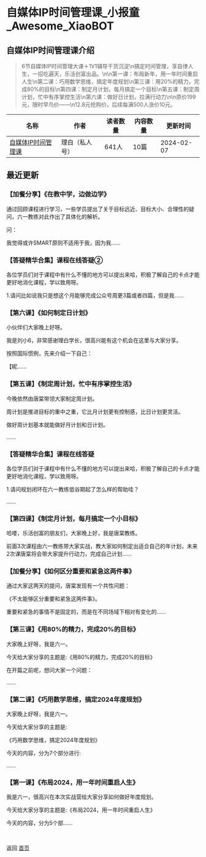 # 自媒体IP时间管理课_小报童_Awesome_XiaoBOT

## 自媒体IP时间管理课介绍
> 6节自媒体IP时间管理大课＋1V1辅导干货沉淀\n搞定时间管理，享自律人生，一招吃遍天，乐活创富出品。\n\n第一课：布局新年，用一年时间重启人生\n第二课：巧用数学思维，搞定年度规划\n第三课：用20%的精力，完成80%的目标\n第四课：制定月计划，每月搞定一个目标\n第五课：制定周计划，忙中有序掌控生活\n第六课：做好日计划，拉满行动力\n\n原价199元，限时早鸟价——\n12.8元抢购价，后续每满500人涨价10元。  
  


|名称|作者|读者数量|内容数量|更新时间|
|---|---|---|---|---|
|[自媒体IP时间管理课](https://xiaobot.net/p/libaighuhua?refer=9c3f1c95-a052-465a-9902-f6d75080262a)|理白（私人号）|641人|10篇|2024-02-07|

## 最近更新
### 【加餐分享】《在教中学，边做边学》

通过回顾课程进行学习，一些学员提出了关于目标远近、目标大小、合理性的疑问，六一教练对此作出了具体化的解析。

问：

我觉得或许SMART原则不适用于我，因为我......

### 【答疑精华合集】课程在线答疑②

各位学员们对于课程中有什么不懂的地方可以提出来哈，积极了解自己的卡点才能更好地消化课程，学以致用呀。

1.请问比如说我只是想这个月能够完成公众号周更3篇或者四篇，但是我......

### 【第六课】《如何制定日计划》

小伙伴们大家晚上好呀。

我是刘小6，非常感谢理白学长，很高兴能有这个机会在这里与大家分享。

按照国际惯例，先来介绍一下自己：

【昵......

### 【第五课】《制定周计划，忙中有序掌控生活》

今晚依然由唐棠带领大家制定周计划。

周计划是推进目标的重中之重，它比月计划更有控制感，比日计划更灵活。

做好周计划基本就能做好月计划和日计划。

......

### 【答疑精华合集】课程在线答疑

各位学员们对于课程中有什么不懂的地方可以提出来哈，积极了解自己的卡点才能更好地消化课程，学以致用呀。

1.请问规划闭环在六一教练低谷期起了怎么样的帮助哇？

......

### 【第四课】《制定月计划，每月搞定一个小目标》

哈喽，乐活创富的朋友们，大家晚上好，我是唐棠教练。

前面3次课程由六一教练带大家实战，教大家如何制定出适合自己的年计划，未来2次课唐棠将会带大家提升行动力，完成自己计划......

### 【加餐分享】《如何区分重要和紧急这两件事》

通过大家这两天的提问，唐棠发现有一个共性问题：

《不太能够区分重要和紧急这两件事》。

重要和紧急的事情不是固定的，而是在不同场域下相对有变化的......

### 【第三课】《用80%的精力，完成20%的目标》

大家晚上好呀，我是六一。

今天给大家分享的主题是:《用80%的精力，完成20%的目标》

在开篇之前呢，想问大家一个问题：

......

### 【第二课】《巧用数学思维，搞定2024年度规划》

大家晚上好呀，我是六一。

今天给大家分享的主题是:

《巧用数学思维，搞定2024年度规划》

今天的内容，分为7个部分进行:

......

### 【第一课】《布局2024，用一年时间重启人生》

我是六一，很高兴在本次实战营给大家分享如何做好年度规划。

今天给大家分享的主题是:《布局2024，用一年时间重启人生》

今天的内容，分为5个部......


<a href="https://github.com/Reno9527/awesome-xiaobot" style="color: white; text-decoration: none;">awesome-xiaobot</a>

返回 [首页](../README.md)
